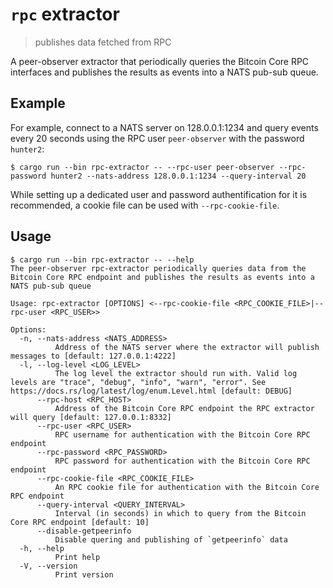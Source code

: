 # `rpc` extractor

> publishes data fetched from RPC

A peer-observer extractor that periodically queries the Bitcoin Core RPC interfaces and publishes the results as events into a NATS pub-sub queue.

## Example

For example, connect to a NATS server on 128.0.0.1:1234 and query events every 20 seconds using the RPC user `peer-observer` with the password `hunter2`:

```
$ cargo run --bin rpc-extractor -- --rpc-user peer-observer --rpc-password hunter2 --nats-address 128.0.0.1:1234 --query-interval 20
```

While setting up a dedicated user and password authentification for it is recommended, a cookie file can be used with `--rpc-cookie-file`.

## Usage

```
$ cargo run --bin rpc-extractor -- --help
The peer-observer rpc-extractor periodically queries data from the Bitcoin Core RPC endpoint and publishes the results as events into a NATS pub-sub queue

Usage: rpc-extractor [OPTIONS] <--rpc-cookie-file <RPC_COOKIE_FILE>|--rpc-user <RPC_USER>>

Options:
  -n, --nats-address <NATS_ADDRESS>
          Address of the NATS server where the extractor will publish messages to [default: 127.0.0.1:4222]
  -l, --log-level <LOG_LEVEL>
          The log level the extractor should run with. Valid log levels are "trace", "debug", "info", "warn", "error". See https://docs.rs/log/latest/log/enum.Level.html [default: DEBUG]
      --rpc-host <RPC_HOST>
          Address of the Bitcoin Core RPC endpoint the RPC extractor will query [default: 127.0.0.1:8332]
      --rpc-user <RPC_USER>
          RPC username for authentication with the Bitcoin Core RPC endpoint
      --rpc-password <RPC_PASSWORD>
          RPC password for authentication with the Bitcoin Core RPC endpoint
      --rpc-cookie-file <RPC_COOKIE_FILE>
          An RPC cookie file for authentication with the Bitcoin Core RPC endpoint
      --query-interval <QUERY_INTERVAL>
          Interval (in seconds) in which to query from the Bitcoin Core RPC endpoint [default: 10]
      --disable-getpeerinfo
          Disable quering and publishing of `getpeerinfo` data
  -h, --help
          Print help
  -V, --version
          Print version
```
